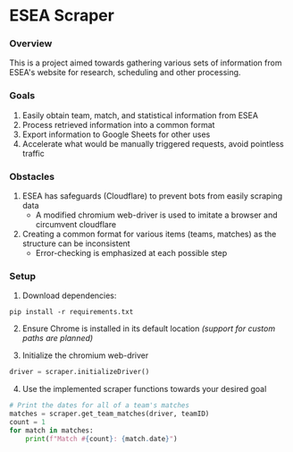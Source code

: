 # ESEA Scraper

### **Overview**

This is a project aimed towards gathering various sets of information from ESEA's website for research, scheduling and other processing.

### **Goals**

1. Easily obtain team, match, and statistical information from ESEA
2. Process retrieved information into a common format
3. Export information to Google Sheets for other uses
4. Accelerate what would be manually triggered requests, avoid pointless traffic

### **Obstacles**

1. ESEA has safeguards (Cloudflare) to prevent bots from easily scraping data
	- A modified chromium web-driver is used to imitate a browser and circumvent cloudflare
2. Creating a common format for various items (teams, matches) as the structure can be inconsistent
	- Error-checking is emphasized at each possible step

### **Setup**

1. Download dependencies:
```
pip install -r requirements.txt
```
2. Ensure Chrome is installed in its default location *(support for custom paths are planned)*

3. Initialize the chromium web-driver
```python
driver = scraper.initializeDriver()
```
4. Use the implemented scraper functions towards your desired goal
```python
# Print the dates for all of a team's matches
matches = scraper.get_team_matches(driver, teamID)
count = 1
for match in matches:
	print(f"Match #{count}: {match.date}")
```
